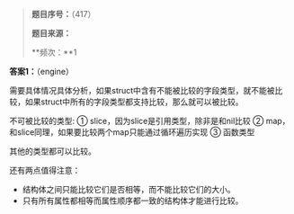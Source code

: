 > **题目序号：**（417）
>
> **题目来源：**
>
> **频次：**1

**答案1：**（engine）

需要具体情况具体分析，如果struct中含有不能被比较的字段类型，就不能被比较，如果struct中所有的字段类型都支持比较，那么就可以被比较。

不可被比较的类型:
① slice，因为slice是引用类型，除非是和nil比较
② map，和slice同理，如果要比较两个map只能通过循环遍历实现
③ 函数类型

其他的类型都可以比较。

还有两点值得注意：

- 结构体之间只能比较它们是否相等，而不能比较它们的大小。
- 只有所有属性都相等而属性顺序都一致的结构体才能进行比较。